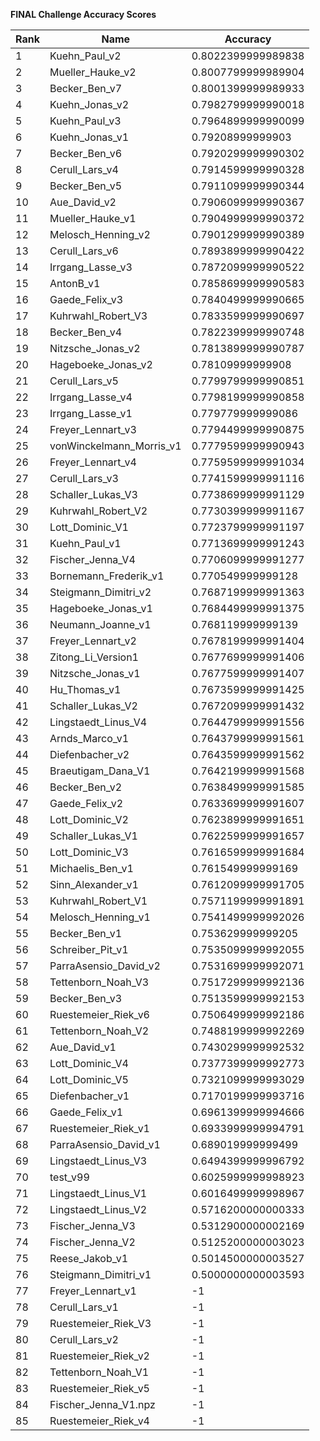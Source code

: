 **FINAL Challenge Accuracy Scores**



|Rank|Name|Accuracy|
|----|-----|---|
|1|Kuehn_Paul_v2|0.8022399999989838|
|2|Mueller_Hauke_v2|0.8007799999989904|
|3|Becker_Ben_v7|0.8001399999989933|
|4|Kuehn_Jonas_v2|0.7982799999990018|
|5|Kuehn_Paul_v3|0.7964899999990099|
|6|Kuehn_Jonas_v1|0.79208999999903|
|7|Becker_Ben_v6|0.7920299999990302|
|8|Cerull_Lars_v4|0.7914599999990328|
|9|Becker_Ben_v5|0.7911099999990344|
|10|Aue_David_v2|0.7906099999990367|
|11|Mueller_Hauke_v1|0.7904999999990372|
|12|Melosch_Henning_v2|0.7901299999990389|
|13|Cerull_Lars_v6|0.7893899999990422|
|14|Irrgang_Lasse_v3|0.7872099999990522|
|15|AntonB_v1|0.7858699999990583|
|16|Gaede_Felix_v3|0.7840499999990665|
|17|Kuhrwahl_Robert_V3|0.7833599999990697|
|18|Becker_Ben_v4|0.7822399999990748|
|19|Nitzsche_Jonas_v2|0.7813899999990787|
|20|Hageboeke_Jonas_v2|0.78109999999908|
|21|Cerull_Lars_v5|0.7799799999990851|
|22|Irrgang_Lasse_v4|0.7798199999990858|
|23|Irrgang_Lasse_v1|0.779779999999086|
|24|Freyer_Lennart_v3|0.7794499999990875|
|25|vonWinckelmann_Morris_v1|0.7779599999990943|
|26|Freyer_Lennart_v4|0.7759599999991034|
|27|Cerull_Lars_v3|0.7741599999991116|
|28|Schaller_Lukas_V3|0.7738699999991129|
|29|Kuhrwahl_Robert_V2|0.7730399999991167|
|30|Lott_Dominic_V1|0.7723799999991197|
|31|Kuehn_Paul_v1|0.7713699999991243|
|32|Fischer_Jenna_V4|0.7706099999991277|
|33|Bornemann_Frederik_v1|0.770549999999128|
|34|Steigmann_Dimitri_v2|0.7687199999991363|
|35|Hageboeke_Jonas_v1|0.7684499999991375|
|36|Neumann_Joanne_v1|0.768119999999139|
|37|Freyer_Lennart_v2|0.7678199999991404|
|38|Zitong_Li_Version1|0.7677699999991406|
|39|Nitzsche_Jonas_v1|0.7677599999991407|
|40|Hu_Thomas_v1|0.7673599999991425|
|41|Schaller_Lukas_V2|0.7672099999991432|
|42|Lingstaedt_Linus_V4|0.7644799999991556|
|43|Arnds_Marco_v1|0.7643799999991561|
|44|Diefenbacher_v2|0.7643599999991562|
|45|Braeutigam_Dana_V1|0.7642199999991568|
|46|Becker_Ben_v2|0.7638499999991585|
|47|Gaede_Felix_v2|0.7633699999991607|
|48|Lott_Dominic_V2|0.7623899999991651|
|49|Schaller_Lukas_V1|0.7622599999991657|
|50|Lott_Dominic_V3|0.7616599999991684|
|51|Michaelis_Ben_v1|0.761549999999169|
|52|Sinn_Alexander_v1|0.7612099999991705|
|53|Kuhrwahl_Robert_V1|0.7571199999991891|
|54|Melosch_Henning_v1|0.7541499999992026|
|55|Becker_Ben_v1|0.753629999999205|
|56|Schreiber_Pit_v1|0.7535099999992055|
|57|ParraAsensio_David_v2|0.7531699999992071|
|58|Tettenborn_Noah_V3|0.7517299999992136|
|59|Becker_Ben_v3|0.7513599999992153|
|60|Ruestemeier_Riek_v6|0.7506499999992186|
|61|Tettenborn_Noah_V2|0.7488199999992269|
|62|Aue_David_v1|0.7430299999992532|
|63|Lott_Dominic_V4|0.7377399999992773|
|64|Lott_Dominic_V5|0.7321099999993029|
|65|Diefenbacher_v1|0.7170199999993716|
|66|Gaede_Felix_v1|0.6961399999994666|
|67|Ruestemeier_Riek_v1|0.6933999999994791|
|68|ParraAsensio_David_v1|0.689019999999499|
|69|Lingstaedt_Linus_V3|0.6494399999996792|
|70|test_v99|0.6025999999998923|
|71|Lingstaedt_Linus_V1|0.6016499999998967|
|72|Lingstaedt_Linus_V2|0.5716200000000333|
|73|Fischer_Jenna_V3|0.5312900000002169|
|74|Fischer_Jenna_V2|0.5125200000003023|
|75|Reese_Jakob_v1|0.5014500000003527|
|76|Steigmann_Dimitri_v1|0.5000000000003593|
|77|Freyer_Lennart_v1|-1|
|78|Cerull_Lars_v1|-1|
|79|Ruestemeier_Riek_V3|-1|
|80|Cerull_Lars_v2|-1|
|81|Ruestemeier_Riek_v2|-1|
|82|Tettenborn_Noah_V1|-1|
|83|Ruestemeier_Riek_v5|-1|
|84|Fischer_Jenna_V1.npz|-1|
|85|Ruestemeier_Riek_v4|-1|
